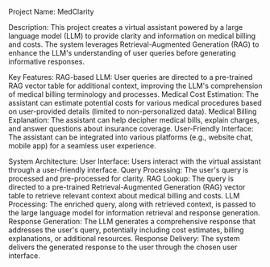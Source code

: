 Project Name: MedClarity 

Description:
This project creates a virtual assistant powered by a large language model (LLM) to provide clarity and information on medical billing and costs. The system leverages Retrieval-Augmented Generation (RAG) to enhance the LLM's understanding of user queries before generating informative responses.

Key Features:
RAG-based LLM: User queries are directed to a pre-trained RAG vector table for additional context, improving the LLM's comprehension of medical billing terminology and processes.
Medical Cost Estimation: The assistant can estimate potential costs for various medical procedures based on user-provided details (limited to non-personalized data).
Medical Billing Explanation: The assistant can help decipher medical bills, explain charges, and answer questions about insurance coverage.
User-Friendly Interface: The assistant can be integrated into various platforms (e.g., website chat, mobile app) for a seamless user experience.

System Architecture:
User Interface: Users interact with the virtual assistant through a user-friendly interface.
Query Processing: The user's query is processed and pre-processed for clarity.
RAG Lookup: The query is directed to a pre-trained Retrieval-Augmented Generation (RAG) vector table to retrieve relevant context about medical billing and costs.
LLM Processing: The enriched query, along with retrieved context, is passed to the large language model for information retrieval and response generation.
Response Generation: The LLM generates a comprehensive response that addresses the user's query, potentially including cost estimates, billing explanations, or additional resources.
Response Delivery: The system delivers the generated response to the user through the chosen user interface.
